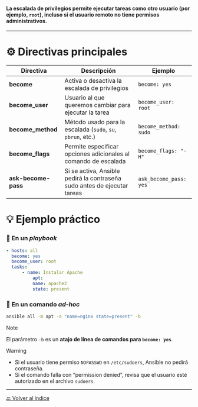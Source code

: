 #### La **escalada de privilegios** permite ejecutar tareas como **otro usuario** (por ejemplo, `root`), incluso si el usuario remoto no tiene permisos administrativos.

---
# ⚙️ Directivas principales

| Directiva           | Descripción                                                              | Ejemplo                |
| ------------------- | ------------------------------------------------------------------------ | ---------------------- |
| **become**          | Activa o desactiva la escalada de privilegios                            | `become: yes`          |
| **become_user**     | Usuario al que queremos cambiar para ejecutar la tarea                   | `become_user: root`    |
| **become_method**   | Método usado para la escalada (`sudo`, `su`, `pbrun`, etc.)              | `become_method: sudo`  |
| **become_flags**    | Permite especificar opciones adicionales al comando de escalada          | `become_flags: "-H"`   |
| **ask-become-pass** | Si se activa, Ansible pedirá la contraseña sudo antes de ejecutar tareas | `ask_become_pass: yes` |
# 💡 Ejemplo práctico

### 🧾 En un _playbook_

```yaml
- hosts: all   
  become: yes   
  become_user: root   
  tasks:     
	  - name: Instalar Apache       
		  apt:         
		  name: apache2         
		  state: present
```
### 💬 En un comando _ad-hoc_
```bash
ansible all -m apt -a "name=nginx state=present" -b
```

> [!Note] 
> El parámetro `-b` es un **atajo de línea de comandos para `become: yes`**.

> [!Warning]
> - Si el usuario tiene permiso `NOPASSWD` en `/etc/sudoers`, Ansible no pedirá contraseña.
> - Si el comando falla con “permission denied”, revisa que el usuario esté autorizado en el archivo `sudoers`.

---

[🔙 Volver al índice](00%20Índice.md)
